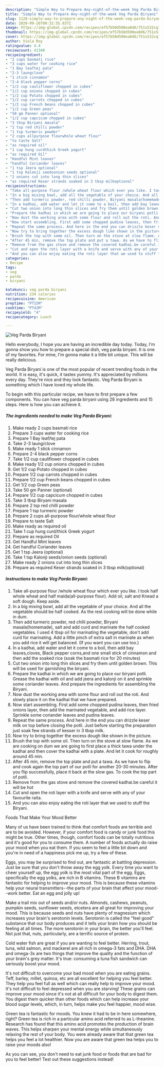 ```yaml
---
description: "Simple Way to Prepare Any-night-of-the-week Veg Parda Biryani"
title: "Simple Way to Prepare Any-night-of-the-week Veg Parda Biryani"
slug: 1128-simple-way-to-prepare-any-night-of-the-week-veg-parda-biryani
date: 2020-09-26T00:32:55.837Z
image: https://img-global.cpcdn.com/recipes/ef57b50d500ea8d6/751x532cq70/veg-parda-biryani-recipe-main-photo.jpg
thumbnail: https://img-global.cpcdn.com/recipes/ef57b50d500ea8d6/751x532cq70/veg-parda-biryani-recipe-main-photo.jpg
cover: https://img-global.cpcdn.com/recipes/ef57b50d500ea8d6/751x532cq70/veg-parda-biryani-recipe-main-photo.jpg
author: Viola Roy
ratingvalue: 4.4
reviewcount: 41340
recipeingredient:
- "2 cups basmati rice"
- "3 cups water for cooking rice"
- "1 Bay leaftej pata"
- "2-3 laungclove"
- "1 stick cinnamon"
- "2-4 black pepper corns"
- "1/2 cup cauliflower chopped in cubes"
- "1/2 cup onions chopped in cubes"
- "1/2 cup Potato chopped in cubes"
- "1/2 cup carrots chopped in cubes"
- "1/2 cup French beans chopped in cubes"
- "1/2 cup Green peas"
- "50 gm Panner optional"
- "1/2 cup capcicum chopped in cubes"
- "3 tbsp Biryani masala"
- "2 tsp red chilli powder"
- "1 tsp turmeric powder"
- "2 cups allpurpose flourwhole wheat flour"
- "to taste Salt"
- "as required oil"
- "1 cup hung curdthick Greek yogurt"
- "as required Oil"
- "Handful Mint leaves"
- "handful Coriander leaves"
- "1 tsp Jeera optional"
- "1 tsp Kalonji seedsonion seeds optional"
- "2 onions cut into long thin slices"
- "as required Keser strands soaked in 3 tbsp milkoptional"
recipeinstructions:
- "Take all-purpose flour /whole wheat flour which ever you like. I took half whole wheat and half maida(all-purpose flour). Add oil, salt and Knead a soft dough. Keep aside."
- "In a big mixing bowl, add all the vegetable of your choice. And all the vegetable should be half cooked. As the rest cooking will be done while in dum."
- "Then add turmeric powder, red chilli powder, Biryani masala(homemade), salt and add curd and marinate the half cooked vegetables. I used 4 tbsp oil for marinating the vegetable, don&#39;t add curd for marinating. Add a little pinch of extra salt in marinate as when you add rice it will get balanced. (If you want you can use too.)"
- "In a kadhai, add water and let it come to a boil, then add bay leaves,cloves, Black pepper corns,and one small stick of cinnamon and then add the soaked rice (soak the basmati rice for 20 minutes)"
- "Cut two onion into long thin slices and fry them until golden brown. This will be used for garnishing the biryani."
- "Prepare the kadhai in which we are going to place our biryani potli. Grease the kadhai with oil and add jeera and kalonji on it and sprinkle some coriander leaves. And prepare the ingredients for assembling the Biryani."
- "Now dust the working area with some flour and roll out the roti. And slowly place it on the kadhai that we have prepared."
- "Now start assembling. First add some chopped pudina leaves, then fried onions layer, then add the marinated vegetable, and add rice layer. Sprinkle some coriander leaves and pudina leaves."
- "Repeat the same process. And here in the end you can drizzle keser milk on top before closing the potli. Just before starting the preparation just soak few strands of kesser in 3 tbsp milk."
- "Now try to bring together the excess dough like shown in the picture."
- "Brush the top with some oil. Then turn on the stove at slow flame. As we are cooking on dum we are going to first place a thick tawa under the kadhai and then cover the kadhai with a plate. And let it cook for roughly around 45 min."
- "After 45 min, remove the top plate and put a tawa. As we have to flip and cook again the top part of our potli for another 20-30 minutes. After you flip successfully, place it back at the slow gas. To cook the top part of potli."
- "Remove from the gas stove and remove the covered kadhai.be careful it will be hot"
- "Cut and open the roti layer with a knife and serve with any of your favourite raita."
- "And you can also enjoy eating the roti layer that we used to stuff the Biryani."
categories:
- Recipe
tags:
- veg
- parda
- biryani

katakunci: veg parda biryani 
nutrition: 234 calories
recipecuisine: American
preptime: "PT15M"
cooktime: "PT42M"
recipeyield: "4"
recipecategory: Lunch

---
```



![Veg Parda Biryani](https://img-global.cpcdn.com/recipes/ef57b50d500ea8d6/751x532cq70/veg-parda-biryani-recipe-main-photo.jpg)

Hello everybody, I hope you are having an incredible day today. Today, I'm gonna show you how to prepare a special dish, veg parda biryani. It is one of my favorites. For mine, I'm gonna make it a little bit unique. This will be really delicious.



Veg Parda Biryani is one of the most popular of recent trending foods in the world. It is easy, it's quick, it tastes yummy. It's appreciated by millions every day. They're nice and they look fantastic. Veg Parda Biryani is something which I have loved my whole life.


To begin with this particular recipe, we have to first prepare a few components. You can have veg parda biryani using 28 ingredients and 15 steps. Here is how you can achieve it.

<!--inarticleads1-->

##### The ingredients needed to make Veg Parda Biryani:

1. Make ready 2 cups basmati rice
1. Prepare 3 cups water for cooking rice
1. Prepare 1 Bay leaf/tej pata
1. Take 2-3 laung/clove
1. Make ready 1 stick cinnamon
1. Prepare 2-4 black pepper corns
1. Take 1/2 cup cauliflower chopped in cubes
1. Make ready 1/2 cup onions chopped in cubes
1. Get 1/2 cup Potato chopped in cubes
1. Prepare 1/2 cup carrots chopped in cubes
1. Prepare 1/2 cup French beans chopped in cubes
1. Get 1/2 cup Green peas
1. Take 50 gm Panner (optional)
1. Prepare 1/2 cup capcicum chopped in cubes
1. Take 3 tbsp Biryani masala
1. Prepare 2 tsp red chilli powder
1. Prepare 1 tsp turmeric powder
1. Prepare 2 cups all-purpose flour/whole wheat flour
1. Prepare to taste Salt
1. Make ready as required oil
1. Take 1 cup hung curd/thick Greek yogurt
1. Prepare as required Oil
1. Get Handful Mint leaves
1. Get handful Coriander leaves
1. Get 1 tsp Jeera (optional)
1. Take 1 tsp Kalonji seeds/onion seeds (optional)
1. Make ready 2 onions cut into long thin slices
1. Prepare as required Keser strands soaked in 3 tbsp milk(optional)




<!--inarticleads2-->

##### Instructions to make Veg Parda Biryani:

1. Take all-purpose flour /whole wheat flour which ever you like. I took half whole wheat and half maida(all-purpose flour). Add oil, salt and Knead a soft dough. Keep aside.
1. In a big mixing bowl, add all the vegetable of your choice. And all the vegetable should be half cooked. As the rest cooking will be done while in dum.
1. Then add turmeric powder, red chilli powder, Biryani masala(homemade), salt and add curd and marinate the half cooked vegetables. I used 4 tbsp oil for marinating the vegetable, don&#39;t add curd for marinating. Add a little pinch of extra salt in marinate as when you add rice it will get balanced. (If you want you can use too.)
1. In a kadhai, add water and let it come to a boil, then add bay leaves,cloves, Black pepper corns,and one small stick of cinnamon and then add the soaked rice (soak the basmati rice for 20 minutes)
1. Cut two onion into long thin slices and fry them until golden brown. This will be used for garnishing the biryani.
1. Prepare the kadhai in which we are going to place our biryani potli. Grease the kadhai with oil and add jeera and kalonji on it and sprinkle some coriander leaves. And prepare the ingredients for assembling the Biryani.
1. Now dust the working area with some flour and roll out the roti. And slowly place it on the kadhai that we have prepared.
1. Now start assembling. First add some chopped pudina leaves, then fried onions layer, then add the marinated vegetable, and add rice layer. Sprinkle some coriander leaves and pudina leaves.
1. Repeat the same process. And here in the end you can drizzle keser milk on top before closing the potli. Just before starting the preparation just soak few strands of kesser in 3 tbsp milk.
1. Now try to bring together the excess dough like shown in the picture.
1. Brush the top with some oil. Then turn on the stove at slow flame. As we are cooking on dum we are going to first place a thick tawa under the kadhai and then cover the kadhai with a plate. And let it cook for roughly around 45 min.
1. After 45 min, remove the top plate and put a tawa. As we have to flip and cook again the top part of our potli for another 20-30 minutes. After you flip successfully, place it back at the slow gas. To cook the top part of potli.
1. Remove from the gas stove and remove the covered kadhai.be careful it will be hot
1. Cut and open the roti layer with a knife and serve with any of your favourite raita.
1. And you can also enjoy eating the roti layer that we used to stuff the Biryani.




Foods That Make Your Mood Better


Many of us have been trained to think that comfort foods are terrible and are to be avoided. However, if your comfort food is candy or junk food this might be true. Other times, though, comfort foods can be totally nutritious and it's good for you to consume them. A number of foods actually do raise your mood when you eat them. If you seem to feel a little bit down and you're in need of a happiness pick me up, try a few of these.

Eggs, you may be surprised to find out, are fantastic at battling depression. Just be sure that you don't throw away the egg yolk. Every time you want to cheer yourself up, the egg yolk is the most vital part of the egg. Eggs, specifically the egg yolks, are rich in B vitamins. These B vitamins are fantastic for helping to improve your mood. This is because these vitamins help your neural transmitters--the parts of your brain that affect your mood--work better. Eat an egg and jolly up!

Make a trail mix out of seeds and/or nuts. Almonds, cashews, peanuts, pumpkin seeds, sunflower seeds, etcetera are all great for improving your mood. This is because seeds and nuts have plenty of magnesium which increases your brain's serotonin levels. Serotonin is called the "feel good" substance that our body produces and it tells your brain how you should be feeling at all times. The more serotonin in your brain, the better you'll feel. Not just that, nuts, particularly, are a terrific source of protein.

Cold water fish are great if you are wanting to feel better. Herring, trout, tuna, wild salmon, and mackerel are all rich in omega-3 fats and DHA. DHA and omega-3s are two things that improve the quality and the function of your brain's grey matter. It's true: consuming a tuna fish sandwich can seriously boost your mood. 

It's not difficult to overcome your bad mood when you are eating grains. Teff, barley, millet, quinoa, etc are all excellent for helping you feel better. They help you feel full as well which can really help to improve your mood. It's not difficult to feel depressed when you are starving! These grains can improve your mood since it's not at all difficult for your body to digest them. You digest them quicker than other foods which can help increase your blood sugar levels, which, in turn, helps make you feel happier, mood wise.

Green tea is fantastic for moods. You knew it had to be in here somewhere, right? Green tea is rich in a particular amino acid referred to as L-theanine. Research has found that this amino acid promotes the production of brain waves. This helps sharpen your mental energy while simultaneously relaxing the rest of your body. You were already aware that that green tea helps you feel a lot healthier. Now you are aware that green tea helps you to raise your moods also!

As you can see, you don't need to eat junk food or foods that are bad for you to feel better! Test out  these suggestions  instead!

